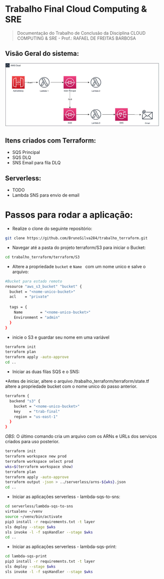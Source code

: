 # Trabalho Final Cloud Computing & SRE

>  Documentação do Trabalho de Conclusão da Disciplina CLOUD COMPUTING & SRE  - Prof.: RAFAEL DE FREITAS BARBOSA

## Visão Geral do sistema:
![img/visao-geral.JPG](img/visao-geral.JPG)

## Itens criados com Terraform:
* SQS Principal
* SQS DLQ
* SNS Email para fila DLQ
 
## Serverless:
* TODO
* Lambda SNS para envio de email


# Passos para rodar a aplicação:

* Realize o clone do seguinte repositório:
```sh
git clone https://github.com/BrunoSilva284/trabalho_terraform.git
```

* Navegar até a pasta do projeto terraform/S3 para iniciar o Bucket:
```sh
cd trabalho_terraform/terraform/S3
```
* Altere a propriedade ```bucket``` e ```Name ``` com um nome unico e salve o arquivo:
```sh
#Bucket para estado remoto
resource "aws_s3_bucket" "bucket" {
  bucket = "<nome-unico-bucket>"
  acl    = "private"

  tags = {
    Name        = "<nome-unico-bucket>"
    Environment = "admin"
  }
}
```
 
* inicie o S3  e guardar seu nome em uma variável
```sh
terraform init
terraform plan
terraform apply -auto-approve
cd ..
```

* Iniciar as duas filas SQS e o SNS:

*Antes de iniciar, altere o arquivo /trabalho_terraform/terraform/state.tf altere a propriedade bucket com o nome unico do passo anterior.
```sh
terraform {
  backend "s3" {
    bucket = "<nome-unico-bucket>"
    key    = "trab-final"
    region = "us-east-1"
  }
}
```
*OBS*: O último comando cria um arquivo com os ARNs e URLs dos serviços criados para uso posterior.

```sh
terraform init
terraform workspace new prod
terraform workspace select prod
wks=$(terraform workspace show) 
terraform plan
terraform apply -auto-approve
terraform output -json > ../serverless/arns-${wks}.json
cd ..
```

* Iniciar as aplicações serverless - lambda-sqs-to-sns:
```sh
cd serverless/lambda-sqs-to-sns
virtualenv ~/venv
source ~/venv/bin/activate
pip3 install -r requirements.txt -t layer
sls deploy --stage $wks
sls invoke -l -f sqsHandler --stage $wks
cd ..
```
* Iniciar as aplicações serverless - lambda-sqs-print:
```sh
cd lambda-sqs-print
pip3 install -r requirements.txt -t layer
sls deploy --stage $wks
sls invoke -l -f sqsHandler --stage $wks
```
